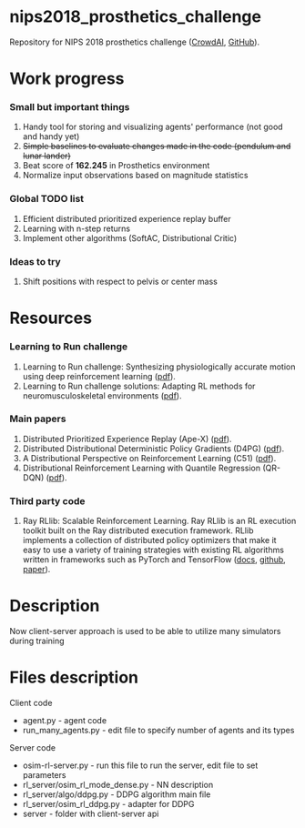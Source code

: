 # nips2018_prosthetics_challenge
Repository for NIPS 2018 prosthetics challenge ([CrowdAI](https://www.crowdai.org/challenges/nips-2018-ai-for-prosthetics-challenge), [GitHub](https://github.com/stanfordnmbl/osim-rl)).

# Work progress

### Small but important things
1. Handy tool for storing and visualizing agents' performance (not good and handy yet)
2. ~~Simple baselines to evaluate changes made in the code (pendulum and lunar lander)~~
3. Beat score of **162.245** in Prosthetics environment
4. Normalize input observations based on magnitude statistics

### Global TODO list
1. Efficient distributed prioritized experience replay buffer
2. Learning with n-step returns
3. Implement other algorithms (SoftAC, Distributional Critic)

### Ideas to try
1. Shift positions with respect to pelvis or center mass


# Resources
### Learning to Run challenge
1. Learning to Run challenge: Synthesizing physiologically accurate motion using deep reinforcement learning ([pdf](https://arxiv.org/pdf/1804.00198.pdf)).
2. Learning to Run challenge solutions: Adapting RL methods for neuromusculoskeletal environments ([pdf](https://arxiv.org/pdf/1804.00361.pdf)).
### Main papers
1. Distributed Prioritized Experience Replay (Ape-X) ([pdf](https://arxiv.org/pdf/1803.00933.pdf)).
2. Distributed Distributional Deterministic Policy Gradients (D4PG) ([pdf](https://arxiv.org/pdf/1804.08617.pdf)).
3. A Distributional Perspective on Reinforcement Learning (C51) ([pdf](https://arxiv.org/pdf/1707.06887.pdf)).
4. Distributional Reinforcement Learning with Quantile Regression (QR-DQN) ([pdf](https://arxiv.org/pdf/1710.10044.pdf)).
### Third party code
1. Ray RLlib: Scalable Reinforcement Learning. Ray RLlib is an RL execution toolkit built on the Ray distributed execution framework. RLlib implements a collection of distributed policy optimizers that make it easy to use a variety of training strategies with existing RL algorithms written in frameworks such as PyTorch and TensorFlow ([docs](http://ray.readthedocs.io/en/latest/rllib.html), [github](https://github.com/ray-project/ray/tree/master/python/ray/rllib), [paper](https://arxiv.org/pdf/1712.09381.pdf)).

# Description
Now client-server approach is used to be able to utilize many simulators during training
# Files description
Client code
- agent.py - agent code
- run_many_agents.py - edit file to specify number of agents and its types

Server code
- osim-rl-server.py - run this file to run the server, edit file to set parameters
- rl_server/osim_rl_mode_dense.py - NN description
- rl_server/algo/ddpg.py - DDPG algorithm main file
- rl_server/osim_rl_ddpg.py - adapter for DDPG
- server - folder with client-server api
